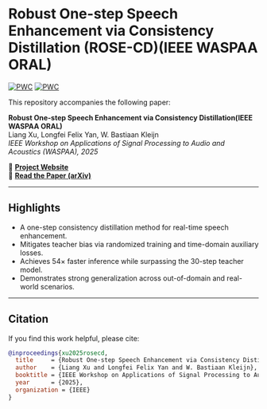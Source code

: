 # Robust One-step Speech Enhancement via Consistency Distillation (ROSE-CD)(IEEE WASPAA ORAL)

[![PWC](https://img.shields.io/endpoint.svg?url=https://paperswithcode.com/badge/robust-one-step-speech-enhancement-via-1/speech-enhancement-on-demand)](https://paperswithcode.com/sota/speech-enhancement-on-demand?p=robust-one-step-speech-enhancement-via-1)
[![PWC](https://img.shields.io/endpoint.svg?url=https://paperswithcode.com/badge/robust-one-step-speech-enhancement-via-1/speech-enhancement-on-voicebank-demand-2)](https://paperswithcode.com/sota/speech-enhancement-on-voicebank-demand-2?p=robust-one-step-speech-enhancement-via-1)

This repository accompanies the following paper:

**Robust One-step Speech Enhancement via Consistency Distillation(IEEE WASPAA ORAL)**  
Liang Xu, Longfei Felix Yan, W. Bastiaan Kleijn  
*IEEE Workshop on Applications of Signal Processing to Audio and Acoustics (WASPAA), 2025*

🔗 [**Project Website**](https://liangxu123.github.io/rosecd/)  
📄 [**Read the Paper (arXiv)**](https://arxiv.org/abs/2507.05688)

---

## Highlights

- A one-step consistency distillation method for real-time speech enhancement.
- Mitigates teacher bias via randomized training and time-domain auxiliary losses.
- Achieves 54× faster inference while surpassing the 30-step teacher model.
- Demonstrates strong generalization across out-of-domain and real-world scenarios.

---

## Citation

If you find this work helpful, please cite:

```bibtex
@inproceedings{xu2025rosecd,
  title     = {Robust One-step Speech Enhancement via Consistency Distillation},
  author    = {Liang Xu and Longfei Felix Yan and W. Bastiaan Kleijn},
  booktitle = {IEEE Workshop on Applications of Signal Processing to Audio and Acoustics (WASPAA)},
  year      = {2025},
  organization = {IEEE}
}
